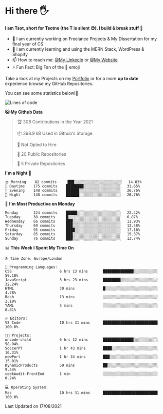 # Hi there :raised_hand_with_fingers_splayed:
#### I am Tsot, short for Tsotne (the T is silent :wink:). I build & break stuff :space_invader:
- :telescope: I am currently working on Freelance Projects & My Dissertation for my final year of CS
- :seedling: I am currently learning and using the MERN Stack, WordPress & Shopify
- :mailbox: How to reach me: [@My LinkedIn](https://www.linkedin.com/in/tsotne-gvadzabia/) or [@My Website](https://tsotnegvadzabia.me/contact)
- :zap: Fun Fact: Big Fan of the :space_invader: emoji

Take a look at my Projects on my [Portfolio](https://tsotnegvadzabia.me/) or for a more **up to date** experience browse my GitHub Repositories.

You can see some statistics below!:space_invader:
<!--START_SECTION:waka-->
![Lines of code](https://img.shields.io/badge/From%20Hello%20World%20I%27ve%20Written-3.5%20million%20lines%20of%20code-blue)

**🐱 My Github Data** 

> 🏆 308 Contributions in the Year 2021
 > 
> 📦 398.9 kB Used in Github's Storage 
 > 
> 🚫 Not Opted to Hire
 > 
> 📜 20 Public Repositories 
 > 
> 🔑 5 Private Repositories  
 > 
**I'm a Night 🦉** 

```text
🌞 Morning    82 commits     ███░░░░░░░░░░░░░░░░░░░░░░   14.83% 
🌆 Daytime    175 commits    ████████░░░░░░░░░░░░░░░░░   31.65% 
🌃 Evening    148 commits    ██████░░░░░░░░░░░░░░░░░░░   26.76% 
🌙 Night      148 commits    ██████░░░░░░░░░░░░░░░░░░░   26.76%

```
📅 **I'm Most Productive on Monday** 

```text
Monday       124 commits    █████░░░░░░░░░░░░░░░░░░░░   22.42% 
Tuesday      38 commits     █░░░░░░░░░░░░░░░░░░░░░░░░   6.87% 
Wednesday    66 commits     ███░░░░░░░░░░░░░░░░░░░░░░   11.93% 
Thursday     69 commits     ███░░░░░░░░░░░░░░░░░░░░░░   12.48% 
Friday       95 commits     ████░░░░░░░░░░░░░░░░░░░░░   17.18% 
Saturday     85 commits     ███░░░░░░░░░░░░░░░░░░░░░░   15.37% 
Sunday       76 commits     ███░░░░░░░░░░░░░░░░░░░░░░   13.74%

```


📊 **This Week I Spent My Time On** 

```text
⌚︎ Time Zone: Europe/London

💬 Programming Languages: 
CSS                      6 hrs 13 mins       ██████████████░░░░░░░░░░░   59.18% 
JavaScript               3 hrs 23 mins       ████████░░░░░░░░░░░░░░░░░   32.24% 
HTML                     30 mins             █░░░░░░░░░░░░░░░░░░░░░░░░   4.78% 
Bash                     13 mins             ░░░░░░░░░░░░░░░░░░░░░░░░░   2.18% 
YAML                     5 mins              ░░░░░░░░░░░░░░░░░░░░░░░░░   0.81%

🔥 Editors: 
VS Code                  10 hrs 31 mins      █████████████████████████   100.0%

🐱‍💻 Projects: 
uncode-child             6 hrs 12 mins       ██████████████░░░░░░░░░░░   58.94% 
SoccerPT                 1 hr 43 mins        ████░░░░░░░░░░░░░░░░░░░░░   16.31% 
newPort                  1 hr 34 mins        ███░░░░░░░░░░░░░░░░░░░░░░   15.01% 
DynamicProducts          59 mins             ██░░░░░░░░░░░░░░░░░░░░░░░   9.44% 
ceekAudit-FrontEnd       1 min               ░░░░░░░░░░░░░░░░░░░░░░░░░   0.24%

💻 Operating System: 
Mac                      10 hrs 31 mins      █████████████████████████   100.0%

```


 Last Updated on 17/08/2021
<!--END_SECTION:waka-->
